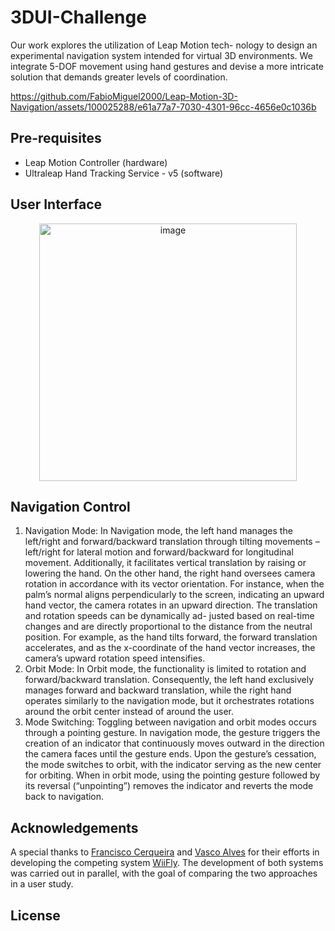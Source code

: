 # 3DUI-Challenge

Our work explores the utilization of Leap Motion tech-
nology to design an experimental navigation system intended
for virtual 3D environments. We integrate 5-DOF movement
using hand gestures and devise a more intricate solution that
demands greater levels of coordination.

https://github.com/FabioMiguel2000/Leap-Motion-3D-Navigation/assets/100025288/e61a77a7-7030-4301-96cc-4656e0c1036b

## Pre-requisites
- Leap Motion Controller (hardware)
- Ultraleap Hand Tracking Service - v5 (software)

## User Interface

<p align="center">
   <img width="412" alt="image" src="https://github.com/FabioMiguel2000/blob/main/img/user_interface.png">
</p>


## Navigation Control

1) Navigation Mode: In Navigation mode, the left hand
manages the left/right and forward/backward translation
through tilting movements – left/right for lateral motion and
forward/backward for longitudinal movement. Additionally, it
facilitates vertical translation by raising or lowering the hand.
On the other hand, the right hand oversees camera rotation in
accordance with its vector orientation. For instance, when the palm’s normal aligns perpendicularly to the screen, indicating an upward hand vector, the camera rotates in an upward direction.
The translation and rotation speeds can be dynamically ad-
justed based on real-time changes and are directly proportional to the distance from the neutral position. For example, as the hand tilts forward, the forward translation accelerates, and as the x-coordinate of the hand vector increases, the camera’s upward rotation speed intensifies.
2) Orbit Mode: In Orbit mode, the functionality is limited
to rotation and forward/backward translation. Consequently,
the left hand exclusively manages forward and backward
translation, while the right hand operates similarly to the
navigation mode, but it orchestrates rotations around the orbit center instead of around the user.
3) Mode Switching: Toggling between navigation and orbit
modes occurs through a pointing gesture.
In navigation mode, the gesture triggers the creation of an
indicator that continuously moves outward in the direction
the camera faces until the gesture ends. Upon the gesture’s
cessation, the mode switches to orbit, with the indicator
serving as the new center for orbiting.
When in orbit mode, using the pointing gesture followed by
its reversal (“unpointing”) removes the indicator and reverts
the mode back to navigation.

## Acknowledgements
A special thanks to [Francisco Cerqueira](https://github.com/xico2001pt) and [Vasco Alves](https://github.com/Vasco52) for their efforts in developing the competing system [WiiFly](https://github.com/xico2001pt/wiifly-3d-navigation). The development of both systems was carried out in parallel, with the goal of comparing the two approaches in a user study.

## License 
